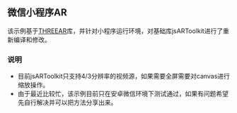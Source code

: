 ## 微信小程序AR

该示例基于[THREEAR](https://github.com/JamesMilnerUK/THREEAR)库，并针对小程序运行环境，对基础库jsARToolkit进行了重新编译和修改。

### 说明

* 目前jsARToolkit只支持4/3分辨率的视频源，如果需要全屏需要对canvas进行缩放操作。
* 由于最近比较忙，该示例目前只在安卓微信环境下测试通过，如果有问题希望先自行解决并可以把方法分享出来。
